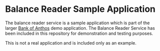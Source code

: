 # Balance Reader Sample Application

The balance reader service is a sample application which is part of the larger [Bank of Anthos](https://github.com/GoogleCloudPlatform/bank-of-anthos) demo application. The Balance Reader Service has been included in this repository for demonstration and testing purposes.

This is not a real application and is included only as an example.
